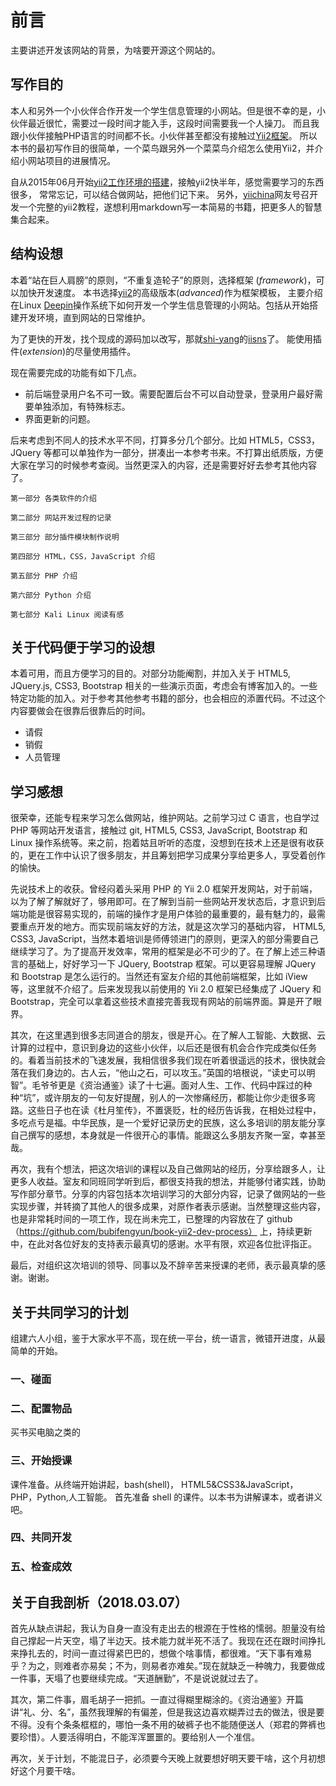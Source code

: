 # 前言

主要讲述开发该网站的背景，为啥要开源这个网站的。

## 写作目的

本人和另外一个小伙伴合作开发一个学生信息管理的小网站。但是很不幸的是，小伙伴最近很忙，需要过一段时间才能入手，这段时间需要我一个人操刀。
而且我跟小伙伴接触PHP语言的时间都不长。小伙伴甚至都没有接触过[Yii2框架](http://www.yiiframework.com/)。
所以本书的最初写作目的很简单，一个菜鸟跟另外一个菜菜鸟介绍怎么使用Yii2，并介绍小网站项目的进展情况。

自从2015年06月开始[yii2工作环境的搭建](http://www.yiichina.com/tutorial/437)，接触yii2快半年，感觉需要学习的东西很多，
常常忘记，可以结合做网站，把他们记下来。
另外，[yiichina](http://www.yiichina.com)网友号召开发一个完整的yii2教程，遂想利用markdown写一本简易的书籍，把更多人的智慧集合起来。

## 结构设想

本着“站在巨人肩膀”的原则，“不重复造轮子”的原则，选择框架 (*framework*)，可以加快开发速度。
本书选择[yii2](https://github.com/yiisoft/yii2)的高级版本(*advanced*)作为框架模板，
主要介绍在Linux [Deepin](http://www.deepin.org/)操作系统下如何开发一个学生信息管理的小网站。包括从开始搭建开发环境，直到网站的日常维护。

为了更快的开发，找个现成的源码加以改写，那就[shi-yang](https://github.com/shi-yang)的[iisns](https://github.com/shi-yang/iisns/)了。
能使用插件(*extension*)的尽量使用插件。

现在需要完成的功能有如下几点。
+ 前后端登录用户名不可一致。需要配置后台不可以自动登录，登录用户最好需要单独添加，有特殊标志。
+ 界面更新的问题。

后来考虑到不同人的技术水平不同，打算多分几个部分。比如 HTML5，CSS3，JQuery 等都可以单独作为一部分，拼凑出一本参考书来。不打算出纸质版，方便大家在学习的时候参考查阅。当然更深入的内容，还是需要好好去参考其他内容了。

```
第一部分 各类软件的介绍

第二部分 网站开发过程的记录

第三部分 部分插件模块制作说明

第四部分 HTML，CSS，JavaScript 介绍

第五部分 PHP 介绍

第六部分 Python 介绍

第七部分 Kali Linux 阅读有感

```

## 关于代码便于学习的设想

本着可用，而且方便学习的目的。对部分功能阉割，并加入关于 HTML5, JQuery.js, CSS3, Bootstrap 相关的一些演示页面，考虑会有博客加入的。一些特定功能的加入。对于参考其他参考书籍的部分，也会相应的添置代码。不过这个内容要做会在很靠后很靠后的时间。

- 请假
- 销假
- 人员管理

## 学习感想

很荣幸，还能专程来学习怎么做网站，维护网站。之前学习过 C 语言，也自学过 PHP 等网站开发语言，接触过 git, HTML5, CSS3, JavaScript, Bootstrap 和 Linux 操作系统等。来之前，抱着姑且听听的态度，没想到在技术上还是很有收获的，更在工作中认识了很多朋友，并且筹划把学习成果分享给更多人，享受着创作的愉快。

先说技术上的收获。曾经闷着头采用 PHP 的 Yii 2.0 框架开发网站，对于前端，以为了解了解就好了，够用即可。在了解到当前一些网站开发状态后，才意识到后端功能是很容易实现的，前端的操作才是用户体验的最重要的，最有魅力的，最需要重点开发的地方。而实现前端友好的方法，就是这次学习的基础内容， HTML5, CSS3, JavaScript，当然本着培训是师傅领进门的原则，更深入的部分需要自己继续学习了。为了提高开发效率，常用的框架是必不可少的了。在了解上述三种语言的基础上，好好学习一下 JQuery, Bootstrap 框架。可以更容易理解 JQuery 和 Bootstrap 是怎么运行的。当然还有室友介绍的其他前端框架，比如 iView 等，这里就不介绍了。后来发现我以前使用的 Yii 2.0 框架已经集成了 JQuery 和 Bootstrap，完全可以拿着这些技术直接完善我现有网站的前端界面。算是开了眼界。

其次，在这里遇到很多志同道合的朋友，很是开心。在了解人工智能、大数据、云计算的过程中，意识到身边的这些小伙伴，以后还是很有机会合作完成类似任务的。看着当前技术的飞速发展，我相信很多我们现在听着很遥远的技术，很快就会落在我们身边的。古人云，“他山之石，可以攻玉。”英国的培根说，“读史可以明智”。毛爷爷更是《资治通鉴》读了十七遍。面对人生、工作、代码中踩过的种种“坑”，或许朋友的一句友好提醒，别人的一次惨痛经历，都能让你少走很多弯路。这些日子也在读《杜月笙传》，不置褒贬，杜的经历告诉我，在相处过程中，多吃点亏是福。中华民族，是一个爱好记录历史的民族，这么多培训的朋友能分享自己撰写的感想，本身就是一件很开心的事情。能跟这么多朋友齐聚一室，幸甚至哉。

再次，我有个想法，把这次培训的课程以及自己做网站的经历，分享给跟多人，让更多人收益。室友和同班同学听到后，都很支持我的想法，并能够付诸实践，协助写作部分章节。分享的内容包括本次培训学习的大部分内容，记录了做网站的一些实现步骤，并转摘了其他人的很多成果，对原作者表示感谢。当然整理这些内容，也是非常耗时间的一项工作，现在尚未完工，已整理的内容放在了 github（https://github.com/bubifengyun/book-yii2-dev-process） 上，持续更新中，在此对各位好友的支持表示最真切的感谢。水平有限，欢迎各位批评指正。

最后，对组织这次培训的领导、同事以及不辞辛苦来授课的老师，表示最真挚的感谢。谢谢。

## 关于共同学习的计划

组建六人小组，鉴于大家水平不高，现在统一平台，统一语言，微错开进度，从最简单的开始。

### 一、碰面

### 二、配置物品

买书买电脑之类的

### 三、开始授课

课件准备。从终端开始讲起，bash(shell)， HTML5&CSS3&JavaScript， PHP，Python,人工智能。
首先准备 shell 的课件。以本书为讲解课本，或者讲义吧。

### 四、共同开发

### 五、检查成效

## 关于自我剖析（2018.03.07）

首先从缺点讲起，我认为自身一直没有走出去的根源在于性格的懦弱。胆量没有给自己撑起一片天空，塌了半边天。技术能力就半死不活了。我现在还在跟时间挣扎来挣扎去的，时间一直过得紧巴巴的，想做个啥事情，都很难。“天下事有难易乎？为之，则难者亦易矣；不为，则易者亦难矣。”现在就缺乏一种魄力，我要做成一件事，天塌了也要继续完成。“天道酬勤”，不是说说就过去了。

其次，第二件事，眉毛胡子一把抓。一直过得糊里糊涂的。《资治通鉴》开篇讲“礼、分、名”，虽然我理解的有偏差，但是我这边喜欢糊弄过去的做法，很是要不得。没有个条条框框的，哪怕一条不用的破裤子也不能随便送人（郑君的弊裤也要珍惜）。人要活得明白，不能浑浑噩噩的。要给别人一个准信。

再次，关于计划，不能混日子，必须要今天晚上就要想好明天要干啥，这个月初想好这个月要干啥。